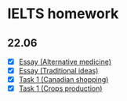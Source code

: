 # IELTS homework
## 22.06
- [x] [Essay (Alternative medicine)]()
- [x] [Essay (Traditional ideas)]()
- [x] [Task 1 (Canadian shopping)]()
- [x] [Task 1 (Crops production)]()
